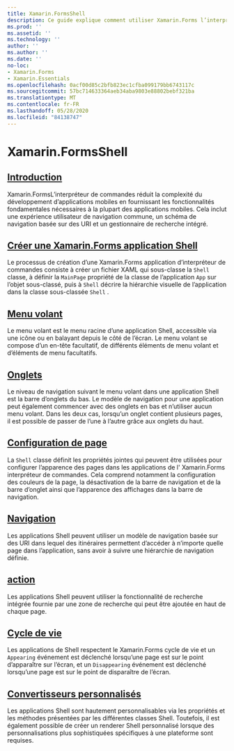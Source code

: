 ```yaml
---
title: Xamarin.FormsShell
description: Ce guide explique comment utiliser Xamarin.Forms l’interpréteur de commandes, qui réduit la complexité des Xamarin.Forms applications en fournissant les fonctionnalités fondamentales nécessaires à la plupart des applications.
ms.prod: ''
ms.assetid: ''
ms.technology: ''
author: ''
ms.author: ''
ms.date: ''
no-loc:
- Xamarin.Forms
- Xamarin.Essentials
ms.openlocfilehash: 0acf00d85c2bfb823ec1cfba099179bb6743117c
ms.sourcegitcommit: 57bc714633364aeb34aba9803e88802bebf321ba
ms.translationtype: MT
ms.contentlocale: fr-FR
ms.lasthandoff: 05/28/2020
ms.locfileid: "84138747"
---
```

# <a name="xamarinforms-shell"></a>Xamarin.FormsShell

## <a name="introduction"></a>[Introduction](introduction.md)

Xamarin.FormsL’interpréteur de commandes réduit la complexité du développement d’applications mobiles en fournissant les fonctionnalités fondamentales nécessaires à la plupart des applications mobiles. Cela inclut une expérience utilisateur de navigation commune, un schéma de navigation basée sur des URI et un gestionnaire de recherche intégré.

## <a name="create-a-xamarinforms-shell-applicationcreatemd"></a>[Créer une Xamarin.Forms application Shell](create.md)

Le processus de création d’une Xamarin.Forms application d’interpréteur de commandes consiste à créer un fichier XAML qui sous-classe la `Shell` classe, à définir la `MainPage` propriété de la classe de l’application `App` sur l’objet sous-classé, puis à `Shell` décrire la hiérarchie visuelle de l’application dans la classe sous-classée `Shell` .

## <a name="flyout"></a>[Menu volant](flyout.md)

Le menu volant est le menu racine d’une application Shell, accessible via une icône ou en balayant depuis le côté de l’écran. Le menu volant se compose d’un en-tête facultatif, de différents éléments de menu volant et d’éléments de menu facultatifs.

## <a name="tabs"></a>[Onglets](tabs.md)

Le niveau de navigation suivant le menu volant dans une application Shell est la barre d’onglets du bas. Le modèle de navigation pour une application peut également commencer avec des onglets en bas et n’utiliser aucun menu volant. Dans les deux cas, lorsqu’un onglet contient plusieurs pages, il est possible de passer de l’une à l’autre grâce aux onglets du haut.

## <a name="page-configuration"></a>[Configuration de page](configuration.md)

La `Shell` classe définit les propriétés jointes qui peuvent être utilisées pour configurer l’apparence des pages dans les applications de l' Xamarin.Forms interpréteur de commandes. Cela comprend notamment la configuration des couleurs de la page, la désactivation de la barre de navigation et de la barre d’onglet ainsi que l’apparence des affichages dans la barre de navigation.

## <a name="navigation"></a>[Navigation](navigation.md)

Les applications Shell peuvent utiliser un modèle de navigation basée sur des URI dans lequel des itinéraires permettent d’accéder à n’importe quelle page dans l’application, sans avoir à suivre une hiérarchie de navigation définie.

## <a name="search"></a>[action](search.md)

Les applications Shell peuvent utiliser la fonctionnalité de recherche intégrée fournie par une zone de recherche qui peut être ajoutée en haut de chaque page.

## <a name="lifecycle"></a>[Cycle de vie](lifecycle.md)

Les applications de Shell respectent le Xamarin.Forms cycle de vie et un `Appearing` événement est déclenché lorsqu’une page est sur le point d’apparaître sur l’écran, et un `Disappearing` événement est déclenché lorsqu’une page est sur le point de disparaître de l’écran.

## <a name="custom-renderers"></a>[Convertisseurs personnalisés](customrenderers.md)

Les applications Shell sont hautement personnalisables via les propriétés et les méthodes présentées par les différentes classes Shell. Toutefois, il est également possible de créer un renderer Shell personnalisé lorsque des personnalisations plus sophistiquées spécifiques à une plateforme sont requises.
